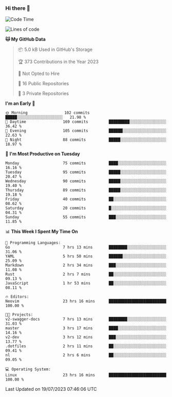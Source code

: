### Hi there 👋
<!--START_SECTION:waka-->
![Code Time](http://img.shields.io/badge/Code%20Time-123%20hrs%2037%20mins-blue)

![Lines of code](https://img.shields.io/badge/From%20Hello%20World%20I%27ve%20Written-53.4%20thousand%20lines%20of%20code-blue)

**🐱 My GitHub Data** 

> 📦 5.0 kB Used in GitHub's Storage 
 > 
> 🏆 373 Contributions in the Year 2023
 > 
> 🚫 Not Opted to Hire
 > 
> 📜 16 Public Repositories 
 > 
> 🔑 3 Private Repositories 
 > 
**I'm an Early 🐤** 

```text
🌞 Morning                102 commits         █████░░░░░░░░░░░░░░░░░░░░   21.98 % 
🌆 Daytime                169 commits         █████████░░░░░░░░░░░░░░░░   36.42 % 
🌃 Evening                105 commits         ██████░░░░░░░░░░░░░░░░░░░   22.63 % 
🌙 Night                  88 commits          █████░░░░░░░░░░░░░░░░░░░░   18.97 % 
```
📅 **I'm Most Productive on Tuesday** 

```text
Monday                   75 commits          ████░░░░░░░░░░░░░░░░░░░░░   16.16 % 
Tuesday                  95 commits          █████░░░░░░░░░░░░░░░░░░░░   20.47 % 
Wednesday                90 commits          █████░░░░░░░░░░░░░░░░░░░░   19.40 % 
Thursday                 89 commits          █████░░░░░░░░░░░░░░░░░░░░   19.18 % 
Friday                   40 commits          ██░░░░░░░░░░░░░░░░░░░░░░░   08.62 % 
Saturday                 20 commits          █░░░░░░░░░░░░░░░░░░░░░░░░   04.31 % 
Sunday                   55 commits          ███░░░░░░░░░░░░░░░░░░░░░░   11.85 % 
```


📊 **This Week I Spent My Time On** 

```text
💬 Programming Languages: 
Go                       7 hrs 13 mins       ████████░░░░░░░░░░░░░░░░░   31.06 % 
YAML                     5 hrs 50 mins       ██████░░░░░░░░░░░░░░░░░░░   25.09 % 
Markdown                 2 hrs 34 mins       ███░░░░░░░░░░░░░░░░░░░░░░   11.08 % 
Rust                     2 hrs 7 mins        ██░░░░░░░░░░░░░░░░░░░░░░░   09.13 % 
JavaScript               1 hr 53 mins        ██░░░░░░░░░░░░░░░░░░░░░░░   08.11 % 

🔥 Editors: 
Neovim                   23 hrs 16 mins      █████████████████████████   100.00 % 

🐱‍💻 Projects: 
v2-swagger-docs          7 hrs 13 mins       ████████░░░░░░░░░░░░░░░░░   31.03 % 
master                   3 hrs 17 mins       ████░░░░░░░░░░░░░░░░░░░░░   14.16 % 
v2-dev                   3 hrs 12 mins       ███░░░░░░░░░░░░░░░░░░░░░░   13.77 % 
.dotfiles                2 hrs 11 mins       ██░░░░░░░░░░░░░░░░░░░░░░░   09.41 % 
nl                       2 hrs 6 mins        ██░░░░░░░░░░░░░░░░░░░░░░░   09.05 % 

💻 Operating System: 
Linux                    23 hrs 16 mins      █████████████████████████   100.00 % 
```


 Last Updated on 19/07/2023 07:46:06 UTC
<!--END_SECTION:waka-->

<!--
**YoganshSharma/YoganshSharma** is a ✨ _special_ ✨ repository because its `README.md` (this file) appears on your GitHub profile.

Here are some ideas to get you started:

- 🔭 I’m currently working on ...
- 🌱 I’m currently learning ...
- 👯 I’m looking to collaborate on ...
- 🤔 I’m looking for help with ...
- 💬 Ask me about ...
- 📫 How to reach me: ...
- 😄 Pronouns: ...
- ⚡ Fun fact: ...
-->
